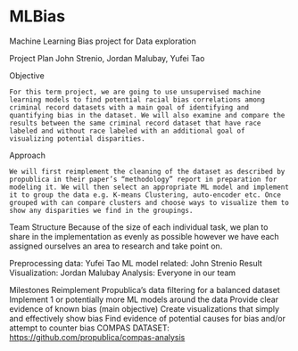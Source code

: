 # MLBias
Machine Learning Bias project for Data exploration

Project Plan
John Strenio, Jordan Malubay, Yufei Tao

Objective

	For this term project, we are going to use unsupervised machine learning models to find potential racial bias correlations among criminal record datasets with a main goal of identifying and quantifying bias in the dataset. We will also examine and compare the results between the same criminal record dataset that have race labeled and without race labeled with an additional goal of visualizing potential disparities.

Approach

	We will first reimplement the cleaning of the dataset as described by propublica in their paper’s “methodology” report in preparation for modeling it. We will then select an appropriate ML model and implement it to group the data e.g. K-means Clustering, auto-encoder etc. Once grouped with can compare clusters and choose ways to visualize them to show any disparities we find in the groupings.
	
Team Structure
	Because of the size of each individual task, we plan to share in the implementation as evenly as possible however we have each assigned ourselves an area to research and take point on.
	
Preprocessing data: Yufei Tao
ML model related: John Strenio
Result Visualization: Jordan Malubay
Analysis: Everyone in our team

Milestones
Reimplement Propublica’s data filtering for a balanced dataset
Implement 1 or potentially more ML models around the data
Provide clear evidence of known bias (main objective)
Create visualizations that simply and effectively show bias
Find evidence of potential causes for bias and/or attempt to counter bias
COMPAS DATASET: https://github.com/propublica/compas-analysis
